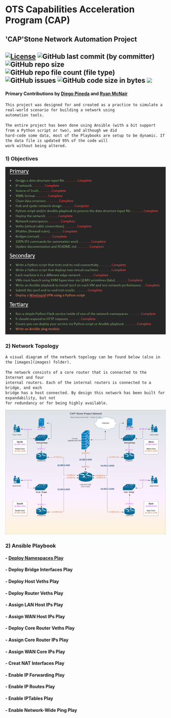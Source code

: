 # OTS Capabilities Acceleration Program (CAP)
## 'CAP'Stone Network Automation Project 
## [![License][License-img]][License-url] ![GitHub last commit (by committer)](https://img.shields.io/github/last-commit/diegozpineda/NetworkAutomationProject) ![GitHub repo size](https://img.shields.io/github/repo-size/diegozpineda/NetworkAutomationProject)  ![GitHub repo file count (file type)](https://img.shields.io/github/directory-file-count/diegozpineda/NetworkAutomationProject) ![GitHub issues](https://img.shields.io/github/issues/diegozpineda/NetworkAutomationProject) ![GitHub code size in bytes](https://img.shields.io/github/languages/code-size/diegozpineda/NetworkAutomationProject) [![](https://tokei.rs/b1/github/diegozpineda/NetworkAutomationProject)](https://github.com/diegozpineda/NetworkAutomationProject)

[License-img]: https://img.shields.io/github/license/larymak/Python-project-Scripts
[License-url]: https://www.gnu.org/licenses/gpl-3.0.en.html

#### Primary Contributions by [Diego Pineda](https://github.com/diegozpineda) and [Ryan McNair](https://github.com/blacwolf4)


    This project was designed for and created as a practice to simulate a real-world scenario for building a network using 
    automation tools.

    The entire project has been done using Ansible (with a bit support from a Python script or two), and although we did 
    hard-code some data, most of the Playbooks are setup to be dynamic. If the data file is updated 95% of the code will
    work without being altered.

### 1) Objectives
![](images/CAPStoneObjectives.png)

### 2) Network Topology
    A visual diagram of the network topology can be found below (also in the [images](images) folder).
    
    The network consists of a core router that is connected to the Internet and four
    internal routers. Each of the internal routers is connected to a bridge, and each
    bridge has a host connected. By design this network has been built for expandability, but not
    for redundancy or for being highly available.

![](images/CAP-StoneNetworkDiagram.png)
    
### 2) Ansible Playbook
#### - [Deploy Namespaces Play](net_playbook-namespace.yml)
#### - Deploy Bridge Interfaces Play
#### - Deploy Host Veths Play
#### - Deploy Router Veths Play
#### - Assign LAN Host IPs Play
#### - Assign WAN Host IPs Play
#### - Deploy Core Router Veths Play
#### - Assign Core Router IPs Play
#### - Assign WAN Core IPs Play
#### - Creat NAT Interfaces Play
#### - Enable IP Forwarding Play
#### - Enable IP Routes Play
#### - Enable IPTables Play
#### - Enable Network-Wide Ping Play

